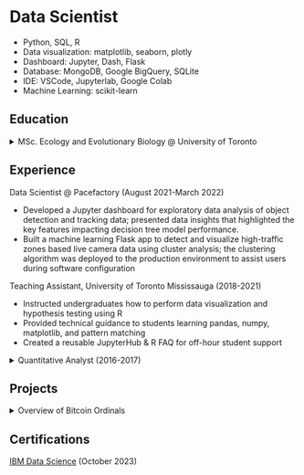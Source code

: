 # Data Scientist
- Python, SQL, R
- Data visualization: matplotlib, seaborn, plotly
- Dashboard: Jupyter, Dash, Flask
- Database: MongoDB, Google BigQuery, SQLite
- IDE: VSCode, Jupyterlab, Google Colab
- Machine Learning: scikit-learn

## Education
<details>
  <summary>MSc. Ecology and Evolutionary Biology @ University of Toronto</summary>
  
  - Optimized wet lab experimental protocols via A/B and multivariate testing
  - Cleaned and transformed relational data for visualization and pattern identification
  - Derived experimental insights using statistical techniques (regression, bootstrap, PCA)
  - Established reproducible data workflows with Bash and Python using Snakemake
  - Processed large-scale simulated resamples using CPU parallel processing for population genetics statistics estimation
    
</details>

## Experience
Data Scientist @ Pacefactory (August 2021-March 2022)
- Developed a Jupyter dashboard for exploratory data analysis of object detection and tracking data; presented data insights that highlighted the key features impacting decision tree model performance.
- Built a machine learning Flask app to detect and visualize high-traffic zones based live camera data using cluster analysis; the clustering algorithm was deployed to the production environment to assist users during software configuration
  
Teaching Assistant, University of Toronto Mississauga (2018-2021)
- Instructed undergraduates how to perform data visualization and hypothesis testing using R
- Provided technical guidance to students learning pandas, numpy, matplotlib, and pattern matching
- Created a reusable JupyterHub & R FAQ for off-hour student support

<details>
  <summary>Quantitative Analyst (2016-2017)</summary>
  
  - Performed literature research to collect and analyze effect size distribution in evolutionary ecology literature
  - 
</details>  


## Projects
<details>
  <summary>Overview of Bitcoin Ordinals</summary>
  
  [Link](https://btc-ordinal-dashboard.onrender.com/) This on-chain analysis offers an overview of the volume and cost associated with Bitcoin Ordinal inscriptions. The fee estimator was created using a multiple linear regression (R<sup>2</sup>=0.96) to predict the inscription cost based on the anticipated size and quantity of ordinals to be minted.
  
</details>  


## Certifications
[IBM Data Science](https://www.coursera.org/account/accomplishments/specialization/certificate/LZ6FZXCXQKM3) (October 2023)



